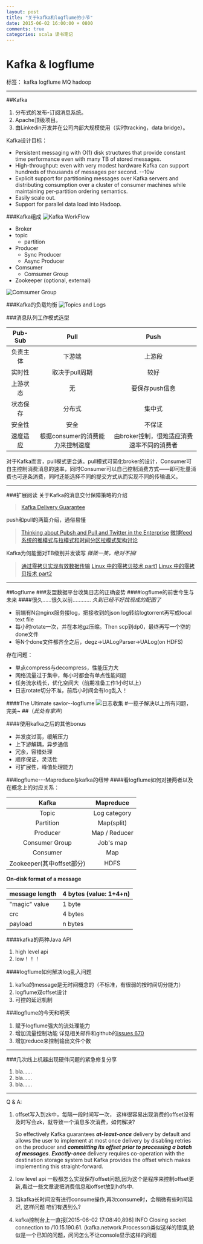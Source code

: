 ```yaml
---
layout: post
title: "关于kafka和logflume的小节"
date: 2015-06-02 16:00:00 + 0800
comments: true
categories: scala 读书笔记
---
```

# Kafka & logflume

标签： kafka logflume MQ hadoop

---
##Kafka
1. 分布式的发布-订阅消息系统。
2. Apache顶级项目。
3. 由Linkedin开发并在公司内部大规模使用（实时tracking，data bridge）。

Kafka设计目标：

* Persistent messaging with O(1) disk structures that provide constant time performance even with many TB of stored messages.
* High-throughput: even with very modest hardware Kafka can support hundreds of thousands of messages per second. --10w
* Explicit support for partitioning messages over Kafka servers and distributing consumption over a cluster of consumer machines while maintaining per-partition ordering semantics.
* Easily scale out.
* Support for parallel data load into Hadoop.

###Kafka组成
![Kafka WorkFlow](https://kafka.apache.org/images/producer_consumer.png)

* Broker
 * topic
     * partition
* Producer
  * Sync Producer
  * Async Producer  
* Comsumer
  * Comsumer Group
* Zookeeper (optional, external) 

![Comsumer Group](https://kafka.apache.org/images/consumer-groups.png)


###Kafka的负载均衡
![Topics and Logs](https://kafka.apache.org/images/log_anatomy.png)


###消息队列工作模式选型

|Pub-Sub|Pull|Push|
|:-:|:---:|:---:|
|负责主体|下游端|上游段|
|实时性|取决于pull周期|较好|
|上游状态|无|要保存push信息|
|状态保存|分布式|集中式|
|安全性|安全|不保证|
|速度适应|根据consumer的消费能力来控制速度|由broker控制，很难适应消费速率不同的消费者|


对于Kafka而言，pull模式更合适。pull模式可简化broker的设计，Consumer可自主控制消费消息的速率，同时Consumer可以自己控制消费方式——即可批量消费也可逐条消费，同时还能选择不同的提交方式从而实现不同的传输语义。
　　
- - - 
###扩展阅读
关于Kafka的消息交付保障策略的介绍
> [Kafka Delivery Guarantee](https://kafka.apache.org/documentation.html#semantics)

push和pull的两篇介绍，通俗易懂
> [Thinking about Pubsh and Pull and Twitter in the Enterprise](http://confusedofcalcutta.com/2007/12/27/thinking-about-push-and-pull-and-twitter-in-the-enterprise/)
> [微博feed系统的推模式与拉模式和时间分区拉模式架构讨论](http://www.cnblogs.com/sunli/archive/2010/08/24/twitter_feeds_push_pull.html)

Kafka为何能面对TB级别并发读写 *微微一笑，绝对不抽!*
> [通过零拷贝实现有效数据传输](http://www.ibm.com/developerworks/cn/java/j-zerocopy/index.html)
> [Linux 中的零拷贝技术 part1](http://www.ibm.com/developerworks/cn/linux/l-cn-zerocopy1/index.html)
> [Linux 中的零拷贝技术 part2](http://www.ibm.com/developerworks/cn/linux/l-cn-zerocopy2/index.html)

- - - 

##logflume
###友盟数据平台收集日志的正确姿势
####logflume的前世今生与未来
####很久……很久以前…………  *久到已经不好找现成的配图了*
* 前端有N台nginx服务接log，把接收到的json log转给logtorrent再写成local text file
* 每小时rotate一次，并在本地gz压缩。Then scp到dp0，最终再写一个空的done文件
* 等N个done文件都齐全之后，degz->UALogParser->UALog(on HDFS)

存在问题：

* 单点compress与decompress，性能压力大
* 网络流量过于集中，每小时都会有单点性能问题
* 任务流水线长，优化空间大（前期准备工作1小时以上）
* 日志rotate切分不准，前后小时间会有log乱入！

####The Ultimate savior--logflume
![日志收集](http://7tsz8v.com1.z0.glb.clouddn.com/LogAggregate.png)
#一揽子解决以上所有问题，完美~
##（*此处有掌声*）

####使用kafka之后的其他bonus
* 并发度过高，缓解压力
* 上下游解耦，异步通信
* 冗余，容错处理
* 顺序保证，灵活性
* 可扩展性，峰值处理能力

###logflume---Mapreduce与kafka的纽带
####看logflume如何对接两者以及在概念上的对应关系：

|Kafka|Mapreduce|
|:---:|:---:|
|Topic|Log category|
|Partition|Map(split)|
|Producer|Map / Reducer|
|Consumer Group|Job's map|
|Consumer|Map|
|Zookeeper(其中offset部分)|HDFS|

**On-disk format of a message**

|message length | 4 bytes (value: 1+4+n) |
|-|-|
|"magic" value  | 1 byte|
|crc            | 4 bytes|
|payload        | n bytes|

####kafka的两种Java API
1. high level api
2. low！！！

####logflume如何解决log乱入问题
1. kafka的message是无时间概念的（不标准，有很弱的按时间切分能力）
2. logflume双offset设计
3. 可控的延迟机制

###logflume的今天和明天
1. 赋予logflume强大的流处理能力
2. 增加流量控制功能
    详见相关邮件和github的[issues 670](http://github.umeng.co/dp/iceberg/issues/670)
3. 增加reduce来控制输出文件个数

- - - 
###几次线上机器出现硬件问题的紧急修复分享
1. bla…… 
2. bla……
3. bla……

- - -
Q & A:

1. offset写入到zk中，每隔一段时间写一次， 这样很容易出现消费的offset没有及时写会zk，就导致一个消息多次消费，如何解决?

    So effectively Kafka guarantees ***at-least-once*** delivery by default and allows the user to implement at most once delivery by disabling retries on the producer and ***committing its offset prior to processing a batch of messages***. ***Exactly-once*** delivery requires co-operation with the destination storage system but Kafka provides the offset which makes implementing this straight-forward.
    
2. low level api 一般都怎么实现保存offset问题,因为这个是程序来控制offset更新,看过一些文章说把消费信息和offset放到hdfs中.
3. 当kafka长时间没有进行consume操作,再次consume时，会稍微有些时间延迟, 这样问题 咱们有遇到么?
4. kafka控制台上一直报[2015-06-02 17:08:40,898] INFO Closing socket connection to /10.15.190.61. (kafka.network.Processor)类似这样的错误,貌似是一个已知的问题，问问怎么不让console显示这样的问题


